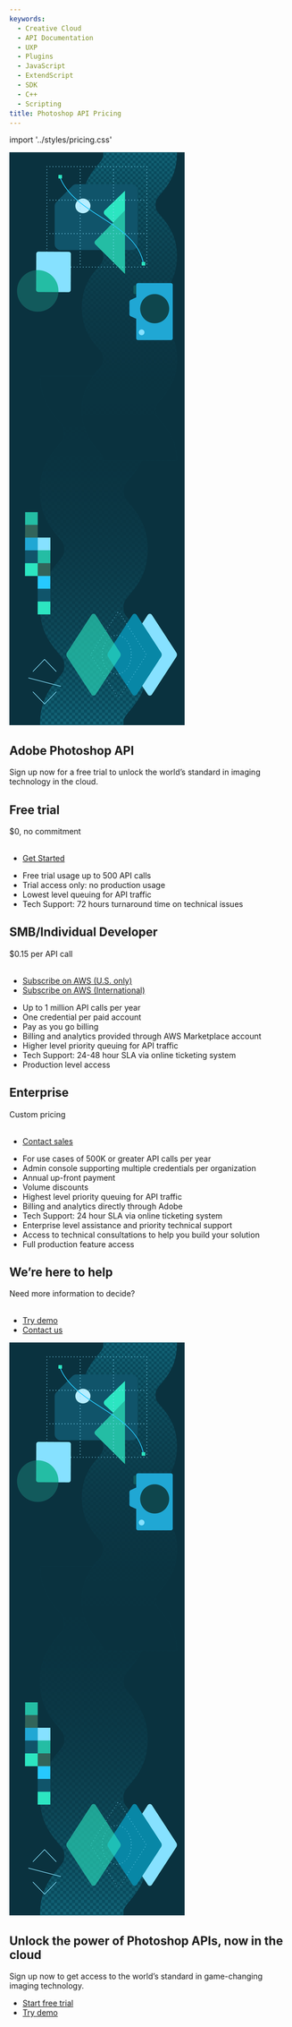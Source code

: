 ```yaml
---
keywords:
  - Creative Cloud
  - API Documentation
  - UXP
  - Plugins
  - JavaScript
  - ExtendScript
  - SDK
  - C++
  - Scripting
title: Photoshop API Pricing
---
```


import '../styles/pricing.css'

<Hero class="custom-height" slots="image, heading, text" variant="fullwidth" background="rgb(12, 50, 63)"/>

![](images/Adobe_io_illustration_banner_3x.png)

## Adobe Photoshop API

Sign up now for a free trial to unlock the world’s standard in imaging technology in the cloud.


<TextBlock slots="heading, text1, text2, midbuttons, bullet" width="33%" className="pricing-free-trial custom-text"/>

## Free trial

$0, no commitment<br /><br />

<div class="custom-text-sub"></div>

* [Get Started](../signup/?ref=signup)

- Free trial usage up to 500 API calls
- Trial access only: no production usage
- Lowest level queuing for API traffic
- Tech Support: 72 hours turnaround time on technical issues

<TextBlock slots="heading, text1, text2, midbuttons, bullet" width="33%" className="pricing-smb custom-text"/>

## SMB/Individual Developer

$0.15 per API call<br /><br />

<div class="custom-text-sub"></div>

* [Subscribe on AWS (U.S. only)](https://aws.amazon.com/marketplace/pp/prodview-uv7tqlk5idzpg?sr=0-1&ref_=beagle&applicationId=AWS-Marketplace-Console)
* [Subscribe on AWS (International)](https://aws.amazon.com/marketplace/pp/prodview-w4klf4hkd6mqq?sr=0-4&ref_=beagle&applicationId=AWS-Marketplace-Console)

- Up to 1 million API calls per year
- One credential per paid account
- Pay as you go billing
- Billing and analytics provided through AWS Marketplace account
- Higher level priority queuing for API traffic
- Tech Support: 24-48 hour SLA via online ticketing system
- Production level access

<TextBlock slots="heading, text1, text2, midbuttons, bullet" width="33%" className="pricing-enterprise custom-text"/>

## Enterprise

Custom pricing<br /><br />

<div class="custom-text-sub"></div>

* [Contact sales](../signup/?ref=contactsales)

- For use cases of 500K or greater API calls per year
- Admin console supporting multiple credentials per organization
- Annual up-front payment
- Volume discounts
- Highest level priority queuing for API traffic
- Billing and analytics directly through Adobe
- Tech Support: 24 hour SLA via online ticketing system
- Enterprise level assistance and priority technical support
- Access to technical consultations to help you build your solution
- Full production feature access

<TextBlock slots="heading, text, buttons" theme="dark" isCentered className="pricing-contact-us"/>

## We’re here to help

Need more information to decide? <br/><br/>

* [Try demo](demo.md)
* [Contact us](https://psd-services.zendesk.com/hc/en-us/requests/new)




[//]: # (-----------------------------------Summary Section --------------------------------------------------------)
<SummaryBlock slots="image, heading, text, buttons" background="rgb(12, 50, 63)" className="pricing-summary"/>

![](images/Adobe_io_illustration_banner_3x.png)

## Unlock the power of Photoshop APIs, now in the cloud

Sign up now to get access to the world’s standard in game-changing imaging technology.

* [Start free trial](signup.md?ref=signup)
* [Try demo](demo.md)
